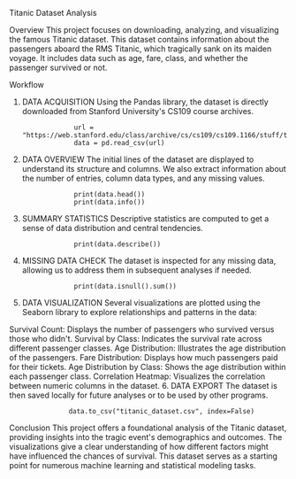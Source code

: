 Titanic Dataset Analysis

Overview
This project focuses on downloading, analyzing, and visualizing the famous Titanic dataset. This dataset contains information about the passengers aboard the RMS Titanic, which tragically sank on its maiden voyage. It includes data such as age, fare, class, and whether the passenger survived or not.

Workflow

1. DATA ACQUISITION
Using the Pandas library, the dataset is directly downloaded from Stanford University's CS109 course archives.

                    url = "https://web.stanford.edu/class/archive/cs/cs109/cs109.1166/stuff/titanic.csv"
                    data = pd.read_csv(url)

2. DATA OVERVIEW
The initial lines of the dataset are displayed to understand its structure and columns. We also extract information about the number of entries, column data types, and any missing values.

                    print(data.head())
                    print(data.info())

3. SUMMARY STATISTICS
Descriptive statistics are computed to get a sense of data distribution and central tendencies. 

                    print(data.describe())

4. MISSING DATA CHECK
The dataset is inspected for any missing data, allowing us to address them in subsequent analyses if needed.

                    print(data.isnull().sum())

5. DATA VISUALIZATION
Several visualizations are plotted using the Seaborn library to explore relationships and patterns in the data:

Survival Count: Displays the number of passengers who survived versus those who didn't.
Survival by Class: Indicates the survival rate across different passenger classes.
Age Distribution: Illustrates the age distribution of the passengers.
Fare Distribution: Displays how much passengers paid for their tickets.
Age Distribution by Class: Shows the age distribution within each passenger class.
Correlation Heatmap: Visualizes the correlation between numeric columns in the dataset.
6. DATA EXPORT
The dataset is then saved locally for future analyses or to be used by other programs.

                   data.to_csv("titanic_dataset.csv", index=False)

Conclusion
This project offers a foundational analysis of the Titanic dataset, providing insights into the tragic event's demographics and outcomes. The visualizations give a clear understanding of how different factors might have influenced the chances of survival. This dataset serves as a starting point for numerous machine learning and statistical modeling tasks.
